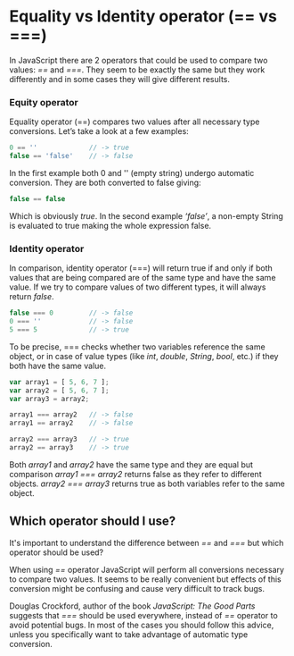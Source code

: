 # Equality vs Identity operator (== vs ===)

In JavaScript there are 2 operators that could be used to compare two values: *==* and *===*. They seem to be exactly the same but they work differently and in some cases they will give different results. 

### Equity operator

Equality operator (==) compares two values after all necessary type conversions.  Let’s take a look at a few examples: 

```javascript
0 == ''             // -> true
false == 'false'    // -> false
```

In the first example both 0 and '' (empty string) undergo automatic conversion. They are both converted to false giving: 

```javascript
false == false
```

Which is obviously *true*. In the second example *‘false’*, a non-empty String is evaluated to true making the whole expression false. 

### Identity operator 

In comparison, identity operator (===) will return true if and only if both values that are being compared are of the same type and have the same value. If we try to compare values of two different types, it will always return *false*. 

```javascript
false === 0			// -> false
0 === ''          	// -> false
5 === 5    		  	// -> true
```

To be precise, === checks whether two variables reference the same object, or in case of value types (like *int*, *double*, *String*, *bool*, etc.) if they both have the same value.

```javascript
var array1 = [ 5, 6, 7 ];
var array2 = [ 5, 6, 7 ];
var array3 = array2;

array1 === array2  	// -> false
array1 == array2  	// -> false

array2 === array3  	// -> true
array2 == array3  	// -> true
```

Both *array1* and *array2* have the same type and they are equal but comparison *array1 === array2* returns false as they refer to different objects. *array2 === array3* returns true as both variables refer to the same object. 


## Which operator should I use?

It's important to understand the difference between *==* and *===* but which operator should be used?

When using *==* operator JavaScript will perform all conversions necessary to compare two values. It seems to be really convenient but effects of this conversion might be confusing and cause very difficult to track bugs.

Douglas Crockford, author of the book *JavaScript: The Good Parts* suggests that *===* should be used everywhere, instead of *==* operator to avoid potential bugs. In most of the cases you should follow this advice, unless you specifically want to take advantage of automatic type conversion.
